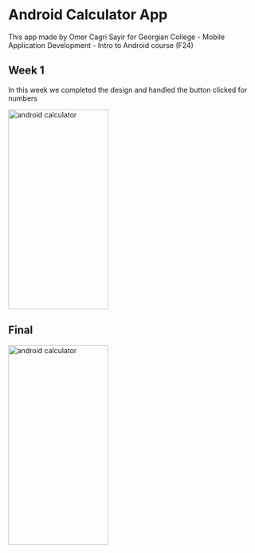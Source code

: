 # Android Calculator App

This app made by Omer Cagri Sayir for Georgian College - Mobile Application Development - Intro to Android course (F24)

## Week 1 
In this week we completed the design and handled the button clicked for numbers

<img src="https://github.com/user-attachments/assets/90557f72-58f2-44f2-8fbb-6a001b0e51ad" alt="android calculator" style="width:200px;height:400px;">

## Final
<img src="https://github.com/user-attachments/assets/6b3e4c8a-6015-44fd-b538-6e1b9b197d1a" alt="android calculator" style="width:200px;height:400px;">
